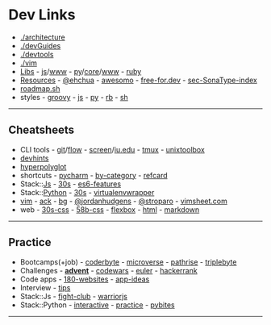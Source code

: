 # Dev Links

* [./architecture](architecture.md#architecture)
* [./devGuides](devguides.md#dev-guides)
* [./devtools](devtools.md#dev-tools)
* [./vim](vim.md#vim)
* [Libs](https://libraries.io/) - [js](libjs.md)/[www](http://www.javascripting.com/) - [py](libpython.md)/[core](https://docs.python.org/3/library/)/[www](https://python.libhunt.com/) - [ruby](libruby.md)
* [Resources](https://github.com/zero-to-mastery/resources) - [@ehchua](https://www3.ntu.edu.sg/home/ehchua/programming/) - [awesomo](https://github.com/lk-geimfari/awesomo) - [free-for.dev](https://free-for.dev/#/) - [sec-SonaType-index](https://ossindex.sonatype.org/)
* [roadmap.sh](https://roadmap.sh/)
* styles - [groovy](http://groovy-lang.org/style-guide.html) - [js](https://github.com/standard/standard) - [py](https://pep8.org/) - [rb](https://github.com/bbatsov/ruby-style-guide) - [sh](https://google.github.io/styleguide/shell.xml)

---

## Cheatsheets

* CLI tools - [git](https://github.github.com/training-kit/)/[flow](https://danielkummer.github.io/git-flow-cheatsheet/) - [screen](http://aperiodic.net/screen/quick_reference)/[iu.edu](https://kb.iu.edu/d/acuy) - [tmux](https://www.outcoldman.com/cheatsheets/tmux/) - [unixtoolbox](http://cb.vu/unixtoolbox.xhtml)
* [devhints](https://devhints.io/bash)
* [hyperpolyglot](http://hyperpolyglot.org/)
* shortcuts - [pycharm](https://www.jetbrains.com/help/pycharm/mastering-keyboard-shortcuts.html) - [by-category](https://www.jetbrains.com/help/pycharm/keyboard-shortcuts-by-category.html) - [refcard](https://resources.jetbrains.com/storage/products/pycharm/docs/PyCharm_ReferenceCard.pdf)
* Stack::[Js](https://mbeaudru.github.io/modern-js-cheatsheet/) - [30s](https://github.com/Chalarangelo/30-seconds-of-code) - [es6-features](http://es6-features.org/)
* Stack::[Python](https://www.pythonsheets.com/) - [30s](https://github.com/kriadmin/30-seconds-of-python-code) - [virtualenvwrapper](https://virtualenvwrapper.readthedocs.io/en/latest/command_ref.html)
* [vim](http://www.viemu.com/a_vi_vim_graphical_cheat_sheet_tutorial.html) - [ack](https://github.com/mileszs/ack.vim#keyboard-shortcuts) - [bg](https://bitbucket.org/tednaleid/vim-shortcut-wallpaper/raw/tip/vim-shortcuts2560x1600.png) - [@jordanhudgens](https://github.com/jordanhudgens/vim-settings/blob/master/vim-cheat-sheet.md) - [@stroparo](https://gist.github.com/stroparo/e848823768679273e58995f94e2f4049#file-vim-mkd) - [vimsheet.com](http://vimsheet.com/)
* web - [30s-css](https://atomiks.github.io/30-seconds-of-css/) - [58b-css](https://jrl.ninja/etc/1/) - [flexbox](https://darekkay.com/dev/flexbox-cheatsheet.html) - [html](https://htmlcheatsheet.com/) - [markdown](https://guides.github.com/pdfs/markdown-cheatsheet-online.pdf)

---

## Practice

* Bootcamps(+job) - [coderbyte](https://coderbyte.com/) - [microverse](https://www.microverse.org/) - [pathrise](https://www.pathrise.com/) - [triplebyte](https://triplebyte.com/)
* Challenges - **[advent](http://adventofcode.com/)** - [codewars](https://www.codewars.com/) - [euler](https://projecteuler.net) - [hackerrank](https://www.hackerrank.com/)
* Code apps - [180-websites](https://zube.io/blog/how-i-built-180-websites-in-180-days-and-became-a-yc-fellowship-founder/) - [app-ideas](https://github.com/florinpop17/app-ideas)
* Interview - [tips](https://www.utsavahuja.com/9-software-engineering-offers/)
* Stack::Js - [fight-club](https://jsfight.club/) - [warriorjs](https://warriorjs.com/)
* Stack::Python - [interactive](https://github.com/donnemartin/interactive-coding-challenges#interactive-coding-challenges) - [practice](http://www.practicepython.org/) - [pybites](https://pybit.es/pages/challenges.html)

---

